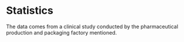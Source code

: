 # Statistics
The data comes from a clinical study conducted by the  pharmaceutical production and packaging factory mentioned.
